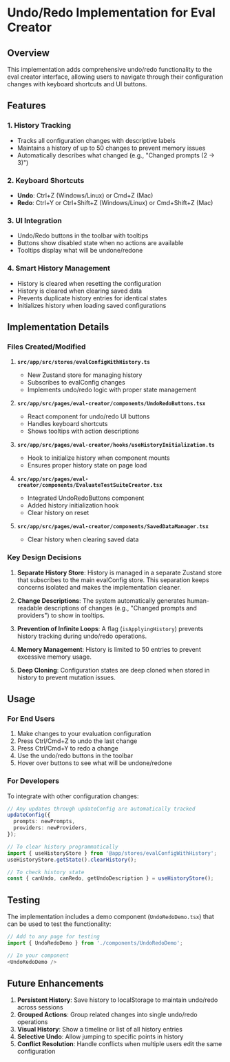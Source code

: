 # Undo/Redo Implementation for Eval Creator

## Overview

This implementation adds comprehensive undo/redo functionality to the eval creator interface, allowing users to navigate through their configuration changes with keyboard shortcuts and UI buttons.

## Features

### 1. History Tracking

- Tracks all configuration changes with descriptive labels
- Maintains a history of up to 50 changes to prevent memory issues
- Automatically describes what changed (e.g., "Changed prompts (2 → 3)")

### 2. Keyboard Shortcuts

- **Undo**: Ctrl+Z (Windows/Linux) or Cmd+Z (Mac)
- **Redo**: Ctrl+Y or Ctrl+Shift+Z (Windows/Linux) or Cmd+Shift+Z (Mac)

### 3. UI Integration

- Undo/Redo buttons in the toolbar with tooltips
- Buttons show disabled state when no actions are available
- Tooltips display what will be undone/redone

### 4. Smart History Management

- History is cleared when resetting the configuration
- History is cleared when clearing saved data
- Prevents duplicate history entries for identical states
- Initializes history when loading saved configurations

## Implementation Details

### Files Created/Modified

1. **`src/app/src/stores/evalConfigWithHistory.ts`**
   - New Zustand store for managing history
   - Subscribes to evalConfig changes
   - Implements undo/redo logic with proper state management

2. **`src/app/src/pages/eval-creator/components/UndoRedoButtons.tsx`**
   - React component for undo/redo UI buttons
   - Handles keyboard shortcuts
   - Shows tooltips with action descriptions

3. **`src/app/src/pages/eval-creator/hooks/useHistoryInitialization.ts`**
   - Hook to initialize history when component mounts
   - Ensures proper history state on page load

4. **`src/app/src/pages/eval-creator/components/EvaluateTestSuiteCreator.tsx`**
   - Integrated UndoRedoButtons component
   - Added history initialization hook
   - Clear history on reset

5. **`src/app/src/pages/eval-creator/components/SavedDataManager.tsx`**
   - Clear history when clearing saved data

### Key Design Decisions

1. **Separate History Store**: History is managed in a separate Zustand store that subscribes to the main evalConfig store. This separation keeps concerns isolated and makes the implementation cleaner.

2. **Change Descriptions**: The system automatically generates human-readable descriptions of changes (e.g., "Changed prompts and providers") to show in tooltips.

3. **Prevention of Infinite Loops**: A flag (`isApplyingHistory`) prevents history tracking during undo/redo operations.

4. **Memory Management**: History is limited to 50 entries to prevent excessive memory usage.

5. **Deep Cloning**: Configuration states are deep cloned when stored in history to prevent mutation issues.

## Usage

### For End Users

1. Make changes to your evaluation configuration
2. Press Ctrl/Cmd+Z to undo the last change
3. Press Ctrl/Cmd+Y to redo a change
4. Use the undo/redo buttons in the toolbar
5. Hover over buttons to see what will be undone/redone

### For Developers

To integrate with other configuration changes:

```typescript
// Any updates through updateConfig are automatically tracked
updateConfig({
  prompts: newPrompts,
  providers: newProviders,
});

// To clear history programmatically
import { useHistoryStore } from '@app/stores/evalConfigWithHistory';
useHistoryStore.getState().clearHistory();

// To check history state
const { canUndo, canRedo, getUndoDescription } = useHistoryStore();
```

## Testing

The implementation includes a demo component (`UndoRedoDemo.tsx`) that can be used to test the functionality:

```typescript
// Add to any page for testing
import { UndoRedoDemo } from './components/UndoRedoDemo';

// In your component
<UndoRedoDemo />
```

## Future Enhancements

1. **Persistent History**: Save history to localStorage to maintain undo/redo across sessions
2. **Grouped Actions**: Group related changes into single undo/redo operations
3. **Visual History**: Show a timeline or list of all history entries
4. **Selective Undo**: Allow jumping to specific points in history
5. **Conflict Resolution**: Handle conflicts when multiple users edit the same configuration
